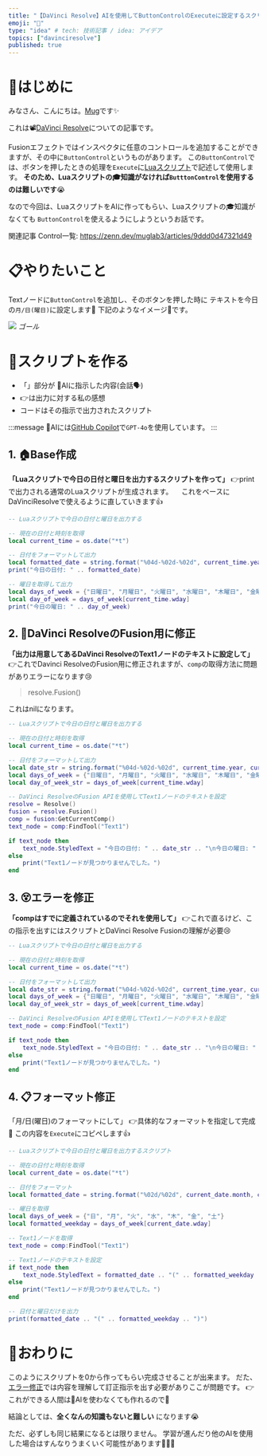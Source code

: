 ```yaml
---
title: "【DaVinci Resolve】AIを使用してButtonControlのExecuteに設定するスクリプトを作る話"
emoji: "🤖"
type: "idea" # tech: 技術記事 / idea: アイデア
topics: ["davinciresolve"]
published: true
---
```



# 🐥はじめに

みなさん、こんにちは。[Mug](https://www.youtube.com/@MugLabVideoEditing)です✨

これは📽[DaVinci Resolve](https://www.blackmagicdesign.com/jp/products/davinciresolve)についての記事です。

Fusionエフェクトではインスペクタに任意のコントロールを追加することができますが、その中に`ButtonControl`というものがあります。
この`ButtonControl`では、ボタンを押したときの処理を`Execute`に[Luaスクリプト](https://www.lua.org/)で記述して使用します。
**そのため、Luaスクリプトの🎓知識がなければ`ButttonControl`を使用するのは難しいです**😭

なので今回は、LuaスクリプトをAIに作ってもらい、Luaスクリプトの🎓知識がなくても
`ButtonControl`を使えるようにしようというお話です。


関連記事 Control一覧:
https://zenn.dev/muglab3/articles/9ddd0d47321d49


# 📋やりたいこと

Textノードに`ButtonControl`を追加し、そのボタンを押した時に
テキストを今日の`月/日(曜日)`に設定します😤
下記のようなイメージ💭です。

![](https://storage.googleapis.com/zenn-user-upload/6ae51186293b-20241104.png)
*ゴール*


# 🤖スクリプトを作る

* 「」部分が 🤖AIに指示した内容(会話🗣️)
* 👉は出力に対する私の感想
* コードはその指示で出力されたスクリプト

:::message
🤖AIには[GitHub Copilot](https://github.com/features/copilot)で`GPT-4o`を使用しています。
:::


## 1. 🏠Base作成

**「Luaスクリプトで今日の日付と曜日を出力するスクリプトを作って」**
👉printで出力される通常のLuaスクリプトが生成されます。
　これをベースにDaVinciResolveで使えるように直していきます👍
```lua
-- Luaスクリプトで今日の日付と曜日を出力する

-- 現在の日付と時刻を取得
local current_time = os.date("*t")

-- 日付をフォーマットして出力
local formatted_date = string.format("%04d-%02d-%02d", current_time.year, current_time.month, current_time.day)
print("今日の日付: " .. formatted_date)

-- 曜日を取得して出力
local days_of_week = {"日曜日", "月曜日", "火曜日", "水曜日", "木曜日", "金曜日", "土曜日"}
local day_of_week = days_of_week[current_time.wday]
print("今日の曜日: " .. day_of_week)
```

## 2. 💫DaVinci ResolveのFusion用に修正

**「出力は用意してあるDaVinci ResolveのText1ノードのテキストに設定して」**
👉これでDavinci ResolveのFusion用に修正されますが、`comp`の取得方法に問題がありエラーになります😢
>resolve.Fusion()

これはnilになります。

```lua
-- Luaスクリプトで今日の日付と曜日を出力する

-- 現在の日付と時刻を取得
local current_time = os.date("*t")

-- 日付をフォーマットして出力
local date_str = string.format("%04d-%02d-%02d", current_time.year, current_time.month, current_time.day)
local days_of_week = {"日曜日", "月曜日", "火曜日", "水曜日", "木曜日", "金曜日", "土曜日"}
local day_of_week_str = days_of_week[current_time.wday]

-- DaVinci ResolveのFusion APIを使用してText1ノードのテキストを設定
resolve = Resolve()
fusion = resolve.Fusion()
comp = fusion:GetCurrentComp()
text_node = comp:FindTool("Text1")

if text_node then
    text_node.StyledText = "今日の日付: " .. date_str .. "\n今日の曜日: " .. day_of_week_str
else
    print("Text1ノードが見つかりませんでした。")
end
```

## 3. 😵エラーを修正

**「compはすでに定義されているのでそれを使用して」**
  👉これで直るけど、この指示を出すにはスクリプトとDaVinci Resolve Fusionの理解が必要😢

```lua
-- Luaスクリプトで今日の日付と曜日を出力する

-- 現在の日付と時刻を取得
local current_time = os.date("*t")

-- 日付をフォーマットして出力
local date_str = string.format("%04d-%02d-%02d", current_time.year, current_time.month, current_time.day)
local days_of_week = {"日曜日", "月曜日", "火曜日", "水曜日", "木曜日", "金曜日", "土曜日"}
local day_of_week_str = days_of_week[current_time.wday]

-- DaVinci ResolveのFusion APIを使用してText1ノードのテキストを設定
text_node = comp:FindTool("Text1")

if text_node then
    text_node.StyledText = "今日の日付: " .. date_str .. "\n今日の曜日: " .. day_of_week_str
else
    print("Text1ノードが見つかりませんでした。")
end
```


## 4. 📋フォーマット修正

「月/日(曜日)のフォーマットにして」
👉具体的なフォーマットを指定して完成🎉
この内容を`Execute`にコピペします👍

```lua
-- Luaスクリプトで今日の日付と曜日を出力するスクリプト

-- 現在の日付と時刻を取得
local current_date = os.date("*t")

-- 日付をフォーマット
local formatted_date = string.format("%02d/%02d", current_date.month, current_date.day)

-- 曜日を取得
local days_of_week = {"日", "月", "火", "水", "木", "金", "土"}
local formatted_weekday = days_of_week[current_date.wday]

-- Text1ノードを取得
text_node = comp:FindTool("Text1")

-- Text1ノードのテキストを設定
if text_node then
    text_node.StyledText = formatted_date .. "(" .. formatted_weekday .. ")"
else
    print("Text1ノードが見つかりませんでした。")
end

-- 日付と曜日だけを出力
print(formatted_date .. "(" .. formatted_weekday .. ")")
```

# 🐔おわりに

このようにスクリプトを0から作ってもらい完成させることが出来ます。
だた、[エラー修正](#3-エラーを修正)では内容を理解して訂正指示を出す必要がありここが問題です。
👉これができる人間は🤖AIを使わなくても作れるので🤢

結論としては、**全くなんの知識もないと難しい** になります😭

ただ、必ずしも同じ結果になるとは限りません。
学習が進んだり他のAIを使用した場合はすんなりうまくいく可能性があります🐼🐼🐼